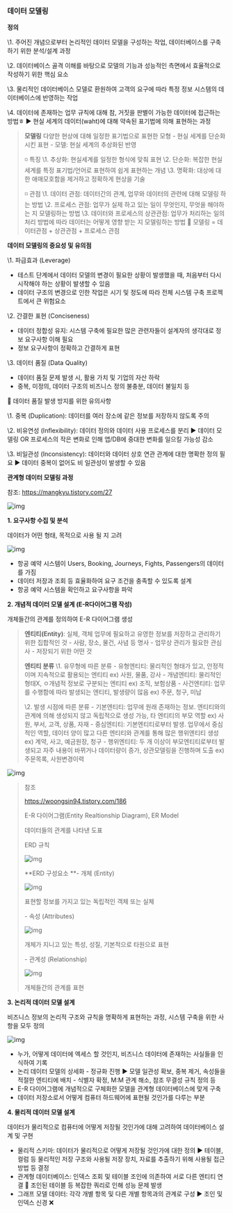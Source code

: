### **데이터 모델링**

**정의**

\1. 주어진 개념으로부터 논리적인 데이터 모델을 구성하는 작업, 데이터베이스를 구축하기 위한 분석/설계 과정

\2. 데이터베이스 골격 이해를 바탕으로 모델의 기능과 성능적인 측면에서 효율적으로 작성하기 위한 핵심 요소

\3. 물리적인 데이터베이스 모델로 환원하여 고객의 요구에 따라 특정 정보 시스템의 데이터베이스에 반영하는 작업

\4. 데이터에 존재하는 업무 규칙에 대해 참, 거짓을 판별이 가능한 데이터에 접근하는 방법ㅎ
▶ 현실 세계의 데이터(waht)에 대해 약속된 표기법에 의해 표현하는 과정

> **모델링**
> 다양한 현상에 대해 일정한 표기법으로 표현한 모형
> \- 현실 세계를 단순화 시킨 표현
> \- 모델: 현실 세계의 추상화된 반영
>
> ◽ 특징
> \1. 추상화: 현실세계를 일정한 형식에 맞춰 표현
> \2. 단순화: 복잡한 현실세계를 특정 표기법/언어로 표현하여 쉽게 표현하는 개념
> \3. 명확화: 대상에 대한 애매모호함을 제거하고 정확하게 현상을 기술
>
> ◽ 관점
> \1. 데이터 관점: 데이터간의 관계, 업무와 데이터의 관련에 대해 모델링 하는 방법
> \2. 프로세스 관점: 업무가 실제 하고 있는 일이 무엇인지, 무엇을 해야하는 지 모델링하는 방법
> \3. 데이터와 프로세스의 상관관점: 업무가 처리하는 일의 처리 방법에 따라 데이터는 어떻게 영향 받는 지 모델링하는 방법
> 🚩 모델링 = 데이터관점 + 상관관점 + 프로세스 관점

 

**데이터 모델링의 중요성 및 유의점**

\1. 파급효과 (Leverage)

- 테스트 단계에서 데이터 모델의 변경이 필요한 상황이 발생했을 때, 처음부터 다시 시작해야 하는 상황이 발생할 수 있음
- 데이터 구조의 변경으로 인한 작업은 시기 및 정도에 따라 전체 시스템 구축 프로젝트에서 큰 위험요소

\2. 간결한 표현 (Conciseness)

- 데이터 정합성 유지: 시스템 구축에 필요한 많은 관련자들이 설계자의 생각대로 정보 요구사항 이해 필요
- 정보 요구사항이 정확하고 간결하게 표현

\3. 데이터 품질 (Data Quality)

- 데이터 품질 문제 발생 시, 활용 가치 및 기업의 자산 하락
- 중복, 미정의, 데이터 구조의 비즈니스 정의 불충분, 데이터 불일치 등

 

🔴 데이터 품질 발생 방지를 위한 유의사항

\1. 중복 (Duplication): 데이터를 여러 장소에 같은 정보를 저장하지 않도록 주의

\2. 비유연성 (Inflexibility): 데이터 정의와 데이터 사용 프로세스를 분리 ▶ 데이터 모델링 OR 프로세스의 작은 변화로 인해 앱/DB에 중대한 변화를 일으킬 가능성 감소



\3. 비일관성 (Inconsistency): 데이터와 데이터 상호 연관 관계에 대한 명확한 정의 필요
▶ 데이터 중복이 없어도 비 일관성이 발생할 수 있음

 

 

**관계형 데이터 모델링 과정**

참조: https://mangkyu.tistory.com/27



![img](https://blog.kakaocdn.net/dn/b33qNi/btq93nENSUT/rFBcCWdzibqEU0o7O56WZ0/img.png)



**1. 요구사항 수집 및 분석**

데이터가 어떤 형태, 목적으로 사용 될 지 고려



![img](https://blog.kakaocdn.net/dn/bK8fDi/btranbSOBig/YINfKamK59hQoYBmI6yQ0k/img.png)



- 항공 예약 시스템이 Users, Booking, Journeys, Fights, Passengers의 데이터를 가짐
- 데이터 저장과 조회 등 효율화하여 요구 조건을 충족할 수 있도록 설계
- 항공 예약 시스템을 확인하고 요구사항을 파악

 

**2. 개념적 데이터 모델 설계 (E-R다이어그램 작성)**

개체들간의 관계를 정의하여 E-R 다이어그램 생성

> **엔티티(Entity)**: 실체, 객체
> 업무에 필요하고 유영한 정보를 저장하고 관리하기 위한 집합적인 것
> \- 사람, 장소, 물건, 사념 등 명사
> \- 업무상 관리가 필요한 관심사
> \- 저장되기 위한 어떤 것
>
> **엔티티 분류**
> \1. 유무형에 따른 분류
> \- 유형엔티티: 물리적인 형태가 있고, 안정적이며 지속적으로 활용되는 엔티티 ex) 사원, 물품, 강사
> \- 개념엔티티: 물리적인 형태X, ㅇ개념적 정보로 구분되는 엔티티 ex) 조직, 보험상품
> \- 사건엔티티: 업무를 수행함에 따라 발생되는 엔티티, 발생량이 많음 ex) 주문, 청구, 미납
>
> \2. 발생 시점에 따른 분류
> \- 기본엔티티: 업무에 원래 존재하는 정보. 엔티티와의 관계에 의해 생성되지 않고 독립적으로 생성 가능, 타 엔티티의 부모 역할 ex) 사원, 부서, 고객, 상품, 자재
> \- 중심엔티티: 기본엔티티로부터 발생. 업무에서 중심적인 역할, 데이터 양이 많고 다른 엔티티와 관계를 통해 많은 행위엔티티 생성 ex) 계약, 사고, 예금원장, 청구
> \- 행위엔티티: 두 개 이상이 부모엔티티로부터 발생되고 자주 내용이 바뀌거나 데이터량이 증가, 상관모델링을 진행하며 도출 ex) 주문목록, 사원변경이력



![img](https://blog.kakaocdn.net/dn/QMMpe/btral7woAkM/TVpktKHbfI4UYMiPak0tOK/img.png)



 

 

> 참조 
>
> https://woongsin94.tistory.com/186
>
> 
> E-R 다이어그램(Entity Realtionship Diagram), ER Model
>
> 데이터들의 관계를 나타낸 도표
>
> ERD 규칙
>
> ![img](https://blog.kakaocdn.net/dn/dqBczq/btraiFf5uJg/TKN1HujQNkpCU3rDW1WjU1/img.gif)
>
> **ERD 구성요소
> **- 개체 (Entity)
>
> ![img](https://blog.kakaocdn.net/dn/UjCRC/btraoaeA0gs/kIrSKNSbKZKm8DLUcVC1EK/img.png)
>
> 표현할 정보를 가지고 있는 독립적인 객체 또는 실체
>
> \- 속성 (Attributes)
>
> ![img](https://blog.kakaocdn.net/dn/buzEAh/btraiGeZwTf/KjrcU2rPjXxL90k559UPc0/img.png)
>
> 
> 개체가 지니고 있는 특성, 성질, 기본적으로 타원으로 표현
>
> \- 관계성 (Relationship)
>
> ![img](https://blog.kakaocdn.net/dn/conrEV/btranbebP2y/kcDUvBsu1hCeXnRZJYktO1/img.png)
>
> 개체들간의 관계를 표현

 

**3. 논리적 데이터 모델 설계**

비즈니스 정보의 논리적 구조와 규칙을 명확하게 표현하는 과정, 시스템 구축을 위한 사항을 모두 정의



![img](https://blog.kakaocdn.net/dn/bFmqqu/btraoCoCQt2/K7yGCUdv2PLi7HSUYmyA80/img.png)



- 누가, 어떻게 데이터에 엑세스 할 것인지, 비즈니스 데이터에 존재하는 사실들을 인식하여 기록
- 논리 데이터 모델의 상세화
  \- 정규화 진행 ▶️ 모델 일관성 확보, 중복 제거, 속성들을 적절한 엔티티에 배치
  \- 식별자 확정, M:M 관계 해소, 참조 무결성 규칙 정의 등
- E-R 다이어그램에 개념적으로 구체화한 모델을 관계형 데이터베이스에 맞게 구축
- 데이터 저장소로서 어떻게 컴퓨터 하드웨어에 표현될 것인가를 다루는 부분

 

**4. 물리적 데이터 모델 설계**

데이터가 물리적으로 컴퓨터에 어떻게 저장될 것인가에 대해 고려하여 데이터베이스 설계 및 구현

- 물리적 스키마: 데이터가 물리적으로 어떻게 저장될 것인가에 대한 정의
  ▶️ 테이블, 컬럼 등 물리적인 저장 구조와 사용될 저장 장치, 자료를 추출하기 위해 사용될 접근 방법 등 결정
- 관계형 데이터베이스: 인덱스 조회 및 테이블 조인에 의존하여 서로 다른 엔티티 연결
  📌 조인된 테이블 등 복잡한 쿼리로 인해 성능 문제 발생
- 그래프 모델 데이터: 각각 개별 항목 및 다른 개별 항목과의 관계로 구성 ▶️ 조인 및 인덱스 신경 ❌